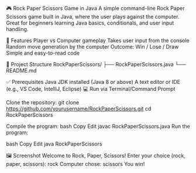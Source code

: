 🎮 Rock Paper Scissors Game in Java
A simple command-line Rock Paper Scissors game built in Java, where the user plays against the computer. Great for beginners learning Java basics, conditionals, and user input handling.

🚀 Features
Player vs Computer gameplay
Takes user input from the console
Random move generation by the computer
Outcome: Win / Lose / Draw
Simple and easy-to-read code

📂 Project Structure
RockPaperScissors/ ├── RockPaperScissors.java └── README.md

✅ Prerequisites
Java JDK installed (Java 8 or above)
A text editor or IDE (e.g., VS Code, IntelliJ, Eclipse)
💻 Run via Terminal/Command Prompt

Clone the repository:
git clone https://github.com/yourusername/RockPaperScissors.git
cd RockPaperScissors

Compile the program: bash Copy Edit javac RockPaperScissors.java Run the program:

bash Copy Edit java RockPaperScissors

🖼 Screenshot Welcome to Rock, Paper, Scissors! Enter your choice (rock, paper, scissors): rock Computer chose: scissors You win!
